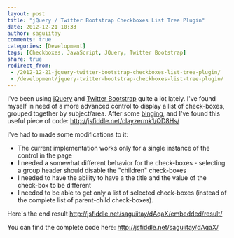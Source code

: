 ```yaml
---
layout: post
title: "jQuery / Twitter Bootstrap Checkboxes List Tree Plugin"
date: 2012-12-21 10:33
author: saguiitay
comments: true
categories: [Development]
tags: [Checkboxes, JavaScript, JQuery, Twitter Bootstrap]
share: true
redirect_from:
 - /2012-12-21-jquery-twitter-bootstrap-checkboxes-list-tree-plugin/
 - /development/jquery-twitter-bootstrap-checkboxes-list-tree-plugin/
---
```

I've been using [jQuery](http://jquery.com/) and [Twitter Bootstrap](http://twitter.github.com/bootstrap/) quite a lot lately.
I've found myself in need of a more advanced control to display a list of check-boxes, grouped together by subject/area.
After some [binging](http://bing.com), and I've found this useful piece of code: <http://jsfiddle.net/clayzermk1/QD8Hs/>

I've had to made some modifications to it:

- The current implementation works only for a single instance of the control in the page
- I needed a somewhat different behavior for the check-boxes - selecting a group header should disable the "children" check-boxes
- I needed to have the ability to have a the title and the value of the check-box to be different
- I needed to be able to get only a list of selected check-boxes (instead of the complete list of parent-child check-boxes).

Here's the end result <http://jsfiddle.net/saguiitay/dAqaX/embedded/result/>

You can find the complete code here: <http://jsfiddle.net/saguiitay/dAqaX/>
